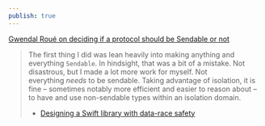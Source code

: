 ```yaml
---
publish: true
---
```

[Gwendal Roué on deciding if a protocol should be Sendable or not](https://hachyderm.io/@groue/112343128647886781)

>The first thing I did was lean heavily into making anything and everything `Sendable`. In hindsight, that was a bit of a mistake. Not disastrous, but I made a lot more work for myself. Not everything _needs_ to be sendable. Taking advantage of isolation, it is fine – sometimes notably more efficient and easier to reason about – to have and use non-sendable types within an isolation domain.
>- [Designing a Swift library with data-race safety](https://rhonabwy.com/2024/04/29/designing-a-swift-library-with-data-race-safety/)